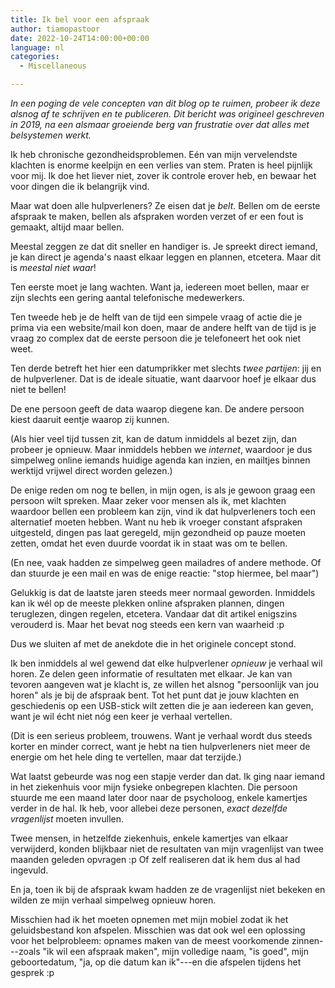 ```yaml
---
title: Ik bel voor een afspraak
author: tiamopastoor
date: 2022-10-24T14:00:00+00:00
language: nl
categories:
  - Miscellaneous

---
```

_In een poging de vele concepten van dit blog op te ruimen, probeer ik deze alsnog af te schrijven en te publiceren. Dit bericht was origineel geschreven in 2019, na een alsmaar groeiende berg van frustratie over dat alles met belsystemen werkt._

Ik heb chronische gezondheidsproblemen. Eén van mijn vervelendste klachten is enorme keelpijn en een verlies van stem. Praten is heel pijnlijk voor mij. Ik doe het liever niet, zover ik controle erover heb, en bewaar het voor dingen die ik belangrijk vind.

Maar wat doen alle hulpverleners? Ze eisen dat je _belt_. Bellen om de eerste afspraak te maken, bellen als afspraken worden verzet of er een fout is gemaakt, altijd maar bellen.

Meestal zeggen ze dat dit sneller en handiger is. Je spreekt direct iemand, je kan direct je agenda's naast elkaar leggen en plannen, etcetera. Maar dit is _meestal niet waar_!

Ten eerste moet je lang wachten. Want ja, iedereen moet bellen, maar er zijn slechts een gering aantal telefonische medewerkers.

Ten tweede heb je de helft van de tijd een simpele vraag of actie die je prima via een website/mail kon doen, maar de andere helft van de tijd is je vraag zo complex dat de eerste persoon die je telefoneert het ook niet weet.

Ten derde betreft het hier een datumprikker met slechts _twee partijen_: jij en de hulpverlener. Dat is de ideale situatie, want daarvoor hoef je elkaar dus niet te bellen! 

De ene persoon geeft de data waarop diegene kan. De andere persoon kiest daaruit eentje waarop zij kunnen.

(Als hier veel tijd tussen zit, kan de datum inmiddels al bezet zijn, dan probeer je opnieuw. Maar inmiddels hebben we _internet_, waardoor je dus simpelweg online iemands huidige agenda kan inzien, en mailtjes binnen werktijd vrijwel direct worden gelezen.)

De enige reden om nog te bellen, in mijn ogen, is als je gewoon graag een persoon wilt spreken. Maar zeker voor mensen als ik, met klachten waardoor bellen een probleem kan zijn, vind ik dat hulpverleners toch een alternatief moeten hebben. Want nu heb ik vroeger constant afspraken uitgesteld, dingen pas laat geregeld, mijn gezondheid op pauze moeten zetten, omdat het even duurde voordat ik in staat was om te bellen.

(En nee, vaak hadden ze simpelweg geen mailadres of andere methode. Of dan stuurde je een mail en was de enige reactie: "stop hiermee, bel maar")

Gelukkig is dat de laatste jaren steeds meer normaal geworden. Inmiddels kan ik wél op de meeste plekken online afspraken plannen, dingen teruglezen, dingen regelen, etcetera. Vandaar dat dit artikel enigszins verouderd is. Maar het bevat nog steeds een kern van waarheid :p

Dus we sluiten af met de anekdote die in het originele concept stond.

Ik ben inmiddels al wel gewend dat elke hulpverlener _opnieuw_ je verhaal wil horen. Ze delen geen informatie of resultaten met elkaar. Je kan van tevoren aangeven wat je klacht is, ze willen het alsnog "persoonlijk van jou horen" als je bij de afspraak bent. Tot het punt dat je jouw klachten en geschiedenis op een USB-stick wilt zetten die je aan iedereen kan geven, want je wil écht niet nóg een keer je verhaal vertellen. 

(Dit is een serieus probleem, trouwens. Want je verhaal wordt dus steeds korter en minder correct, want je hebt na tien hulpverleners niet meer de energie om het hele ding te vertellen, maar dat terzijde.)

Wat laatst gebeurde was nog een stapje verder dan dat. Ik ging naar iemand in het ziekenhuis voor mijn fysieke onbegrepen klachten. Die persoon stuurde me een maand later door naar de psycholoog, enkele kamertjes verder in de hal. Ik heb, voor allebei deze personen, _exact dezelfde vragenlijst_ moeten invullen. 

Twee mensen, in hetzelfde ziekenhuis, enkele kamertjes van elkaar verwijderd, konden blijkbaar niet de resultaten van mijn vragenlijst van twee maanden geleden opvragen :p Of zelf realiseren dat ik hem dus al had ingevuld.

En ja, toen ik bij de afspraak kwam hadden ze de vragenlijst niet bekeken en wilden ze mijn verhaal simpelweg opnieuw horen. 

Misschien had ik het moeten opnemen met mijn mobiel zodat ik het geluidsbestand kon afspelen. Misschien was dat ook wel een oplossing voor het belprobleem: opnames maken van de meest voorkomende zinnen---zoals "ik wil een afspraak maken", mijn volledige naam, "is goed", mijn geboortedatum, "ja, op die datum kan ik"---en die afspelen tijdens het gesprek :p
